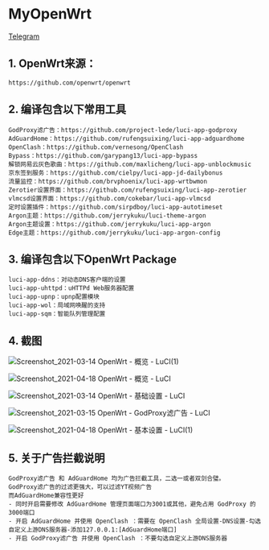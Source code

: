 # MyOpenWrt  
<a href="https://t.me/my_openwrt" target="_blank">Telegram</a>  
  
## 1. OpenWrt来源：  
    https://github.com/openwrt/openwrt  
      
## 2. 编译包含以下常用工具  
    GodProxy滤广告：https://github.com/project-lede/luci-app-godproxy  
    AdGuardHome：https://github.com/rufengsuixing/luci-app-adguardhome  
    OpenClash：https://github.com/vernesong/OpenClash  
    Bypass：https://github.com/garypang13/luci-app-bypass  
    解锁网易云灰色歌曲：https://github.com/maxlicheng/luci-app-unblockmusic  
    京东签到服务：https://github.com/cielpy/luci-app-jd-dailybonus  
    流量监控：https://github.com/brvphoenix/luci-app-wrtbwmon  
    Zerotier设置界面：https://github.com/rufengsuixing/luci-app-zerotier  
    vlmcsd设置界面：https://github.com/cokebar/luci-app-vlmcsd  
    定时设置插件：https://github.com/sirpdboy/luci-app-autotimeset
    Argon主题：https://github.com/jerrykuku/luci-theme-argon  
    Argon主题设置：https://github.com/jerrykuku/luci-app-argon  
    Edge主题：https://github.com/jerrykuku/luci-app-argon-config    
      
## 3. 编译包含以下OpenWrt Package  
    luci-app-ddns：对动态DNS客户端的设置  
    luci-app-uhttpd：uHTTPd Web服务器配置  
    luci-app-upnp：upnp配置模块  
    luci-app-wol：局域网唤醒的支持  
    luci-app-sqm：智能队列管理配置  
      
## 4. 截图  
![Screenshot_2021-03-14 OpenWrt - 概览 - LuCI(1)](https://user-images.githubusercontent.com/72115940/111072058-e9e67700-8513-11eb-836f-877c1bbdd12c.png)  
  
![Screenshot_2021-04-18 OpenWrt - 概览 - LuCI](https://user-images.githubusercontent.com/72115940/115141803-d8434280-a070-11eb-8a29-01b304b418ef.png)
  
![Screenshot_2021-03-14 OpenWrt - 基础设置 - LuCI](https://user-images.githubusercontent.com/72115940/111072054-e81cb380-8513-11eb-9d9b-ba737aad6bbb.png)  
  
![Screenshot_2021-03-15 OpenWrt - GodProxy滤广告 - LuCI](https://user-images.githubusercontent.com/72115940/111124122-17caca80-85ab-11eb-8ca5-ae6d3cbd77a4.png)
  
![Screenshot_2021-04-18 OpenWrt - 基本设置 - LuCI(1)](https://user-images.githubusercontent.com/72115940/115140589-96170280-a06a-11eb-988d-f6084e08317a.png)
  
## 5. 关于广告拦截说明
    GodProxy滤广告 和 AdGuardHome 均为广告拦截工具，二选一或者双剑合璧。  
    GodProxy滤广告的过滤更强大，可以过滤YT视频广告  
    而AdGuardHome兼容性更好  
    - 同时开启需要修改 AdGuardHome 管理页面端口为3001或其他，避免占用 GodProxy 的3000端口  
    - 开启 AdGuardHome 并使用 OpenClash ：需要在 OpenClash 全局设置-DNS设置-勾选自定义上游DNS服务器-添加127.0.0.1:[AdGuardHome端口]  
    - 开启 GodProxy滤广告 并使用 OpenClash ：不要勾选自定义上游DNS服务器

